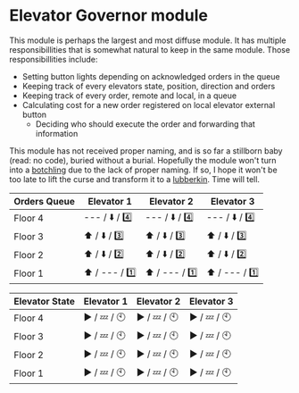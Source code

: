 # Elevator Governor module

This module is perhaps the largest and most diffuse module. It has multiple responsibillities that is somewhat natural to keep in the same module. Those responsibillities include:
 - Setting button lights depending on acknowledged orders in the queue
 - Keeping track of every elevators state, position, direction and orders
 - Keeping track of every order, remote and local, in a queue
 - Calculating cost for a new order registered on local elevator external button
    - Deciding who should execute the order and forwarding that information

This module has not received proper naming, and is so far a stillborn baby (read: no code), buried without a burial. Hopefully the module won't turn into a [botchling](http://witcher.wikia.com/wiki/Botchling) due to the lack of proper naming.
If so, I hope it won't be too late to lift the curse and transform it to a [lubberkin](http://witcher.wikia.com/wiki/Lubberkin). Time will tell.

Orders Queue | Elevator 1 | Elevator 2 | Elevator 3
----------- | ---------- | ---------- | ----------
Floor 4     | --- / :arrow_down: / :four: | --- / :arrow_down: / :four: | --- / :arrow_down: / :four:
Floor 3     | :arrow_up: / :arrow_down: / :three: | :arrow_up: / :arrow_down: / :three: |  :arrow_up: / :arrow_down: / :three:
Floor 2     | :arrow_up: / :arrow_down: / :two: | :arrow_up: / :arrow_down: / :two: |  :arrow_up: / :arrow_down: / :two:
Floor 1     | :arrow_up: / --- / :one: | :arrow_up: / --- / :one: |  :arrow_up: / --- / :one:

Elevator State | Elevator 1 | Elevator 2 | Elevator 3
--------------- | ---------- | ---------- | ----------
Floor 4 | :arrow_forward: / :zzz: / :clock10: | :arrow_forward: / :zzz: / :clock10: |  :arrow_forward: / :zzz: / :clock10:
Floor 3     | :arrow_forward: / :zzz: / :clock10: | :arrow_forward: / :zzz: / :clock10: | :arrow_forward: / :zzz: / :clock10:
Floor 2     | :arrow_forward: / :zzz: / :clock10: | :arrow_forward: / :zzz: / :clock10: | :arrow_forward: / :zzz: / :clock10:
Floor 1     | :arrow_forward: / :zzz: / :clock10: | :arrow_forward: / :zzz: / :clock10: |  :arrow_forward: / :zzz: / :clock10:
